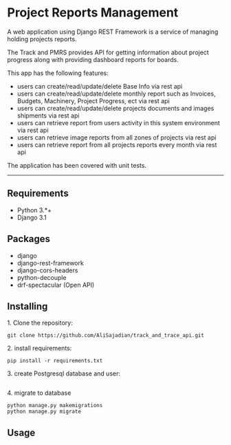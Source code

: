 # Project Reports Management 

A web application using Django REST Framework is a service of managing holding projects reports.

The Track and PMRS provides API for getting information about project progress along with providing dashboard reports for boards. 

This app has the following features:

- users can create/read/update/delete Base Info via rest api
- users can create/read/update/delete monthly report such as Invoices, Budgets, Machinery, Project Progress, ect via rest api
- users can create/read/update/delete projects documents and images shipments via rest api
- users can retrieve report from users activity in this system environment via rest api
- users can retrieve image reports from all zones of projects via rest api
- users can retrieve report from all projects reports every month via rest api


The application has been covered with unit tests.

____
## Requirements

- Python 3.*+
- Django 3.1

## Packages

- django
- django-rest-framework
- django-cors-headers 
- python-decouple
- drf-spectacular (Open API)

## Installing

1\. Clone the repository:
```
git clone https://github.com/AliSajadian/track_and_trace_api.git
```
2\. install requirements:
```
pip install -r requirements.txt
```
3\. create Postgresql database and user:
```

```
4\. migrate to database
```
python manage.py makemigrations
python manage.py migrate
```

## Usage





